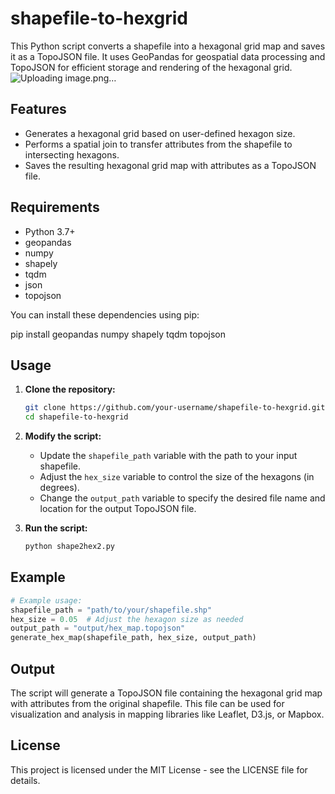 # shapefile-to-hexgrid

This Python script converts a shapefile into a hexagonal grid map and saves it as a TopoJSON file. It uses GeoPandas for geospatial data processing and TopoJSON for efficient storage and rendering of the hexagonal grid.
![Uploading image.png…]()

## Features

* Generates a hexagonal grid based on user-defined hexagon size.
* Performs a spatial join to transfer attributes from the shapefile to intersecting hexagons.
* Saves the resulting hexagonal grid map with attributes as a TopoJSON file.

## Requirements

* Python 3.7+
* geopandas
* numpy
* shapely
* tqdm
* json
* topojson

You can install these dependencies using pip:

pip install geopandas numpy shapely tqdm topojson


## Usage

1.  **Clone the repository:**

    ```bash
    git clone https://github.com/your-username/shapefile-to-hexgrid.git
    cd shapefile-to-hexgrid
    ```
2. **Modify the script:**
    * Update the `shapefile_path` variable with the path to your input shapefile.
    * Adjust the `hex_size` variable to control the size of the hexagons (in degrees).
    * Change the `output_path` variable to specify the desired file name and location for the output TopoJSON file.
3.  **Run the script:**

    ```bash
    python shape2hex2.py 
    ```

## Example

```python
# Example usage:
shapefile_path = "path/to/your/shapefile.shp"
hex_size = 0.05  # Adjust the hexagon size as needed
output_path = "output/hex_map.topojson" 
generate_hex_map(shapefile_path, hex_size, output_path)
```

## Output

The script will generate a TopoJSON file containing the hexagonal grid map with attributes from the original shapefile. This file can be used for visualization and analysis in mapping libraries like Leaflet, D3.js, or Mapbox.

## License

This project is licensed under the MIT License - see the LICENSE file for details.
